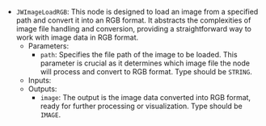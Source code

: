 - `JWImageLoadRGB`: This node is designed to load an image from a specified path and convert it into an RGB format. It abstracts the complexities of image file handling and conversion, providing a straightforward way to work with image data in RGB format.
    - Parameters:
        - `path`: Specifies the file path of the image to be loaded. This parameter is crucial as it determines which image file the node will process and convert to RGB format. Type should be `STRING`.
    - Inputs:
    - Outputs:
        - `image`: The output is the image data converted into RGB format, ready for further processing or visualization. Type should be `IMAGE`.
